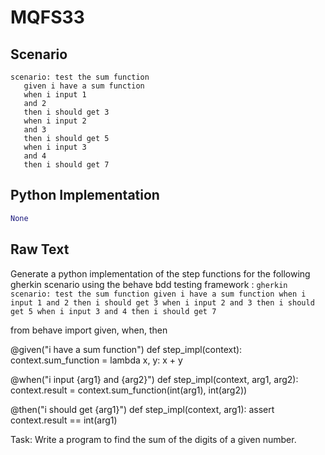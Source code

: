 # MQFS33
## Scenario
```gherkin
scenario: test the sum function 
   given i have a sum function 
   when i input 1 
   and 2 
   then i should get 3 
   when i input 2 
   and 3 
   then i should get 5 
   when i input 3 
   and 4 
   then i should get 7
```


## Python Implementation
```python
None
```


## Raw Text
Generate a python implementation of the step functions for the following gherkin scenario using the behave bdd testing framework : ```gherkin scenario: test the sum function given i have a sum function when i input 1 and 2 then i should get 3 when i input 2 and 3 then i should get 5 when i input 3 and 4 then i should get 7 ```



from behave import given, when, then

@given("i have a sum function")
def step_impl(context):
    context.sum_function = lambda x, y: x + y

@when("i input {arg1} and {arg2}")
def step_impl(context, arg1, arg2):
    context.result = context.sum_function(int(arg1), int(arg2))

@then("i should get {arg1}")
def step_impl(context, arg1):
    assert context.result == int(arg1)

Task: Write a program to find the sum of the digits of a given number.
